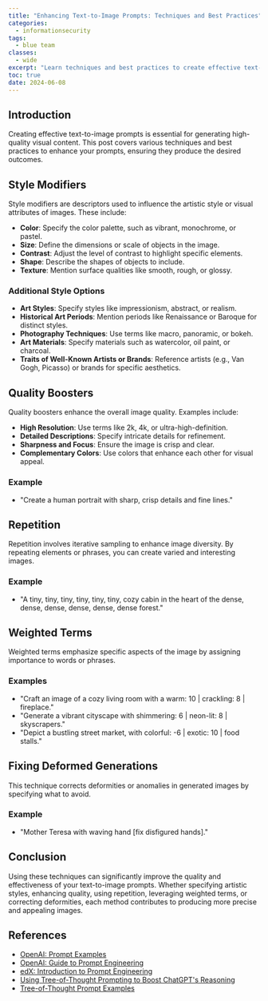 ```yaml
---
title: "Enhancing Text-to-Image Prompts: Techniques and Best Practices"
categories: 
  - informationsecurity
tags:
  - blue team
classes: 
  - wide
excerpt: "Learn techniques and best practices to create effective text-to-image prompts, including style modifiers, quality boosters, repetition, weighted terms, and methods to fix deformities."
toc: true
date: 2024-06-08
---
```


## Introduction

Creating effective text-to-image prompts is essential for generating high-quality visual content. This post covers various techniques and best practices to enhance your prompts, ensuring they produce the desired outcomes.

## Style Modifiers

Style modifiers are descriptors used to influence the artistic style or visual attributes of images. These include:

- **Color**: Specify the color palette, such as vibrant, monochrome, or pastel.
- **Size**: Define the dimensions or scale of objects in the image.
- **Contrast**: Adjust the level of contrast to highlight specific elements.
- **Shape**: Describe the shapes of objects to include.
- **Texture**: Mention surface qualities like smooth, rough, or glossy.

### Additional Style Options

- **Art Styles**: Specify styles like impressionism, abstract, or realism.
- **Historical Art Periods**: Mention periods like Renaissance or Baroque for distinct styles.
- **Photography Techniques**: Use terms like macro, panoramic, or bokeh.
- **Art Materials**: Specify materials such as watercolor, oil paint, or charcoal.
- **Traits of Well-Known Artists or Brands**: Reference artists (e.g., Van Gogh, Picasso) or brands for specific aesthetics.

## Quality Boosters

Quality boosters enhance the overall image quality. Examples include:

- **High Resolution**: Use terms like 2k, 4k, or ultra-high-definition.
- **Detailed Descriptions**: Specify intricate details for refinement.
- **Sharpness and Focus**: Ensure the image is crisp and clear.
- **Complementary Colors**: Use colors that enhance each other for visual appeal.

### Example

- "Create a human portrait with sharp, crisp details and fine lines."

## Repetition

Repetition involves iterative sampling to enhance image diversity. By repeating elements or phrases, you can create varied and interesting images.

### Example

- "A tiny, tiny, tiny, tiny, tiny, tiny, cozy cabin in the heart of the dense, dense, dense, dense, dense, dense forest."

## Weighted Terms

Weighted terms emphasize specific aspects of the image by assigning importance to words or phrases.

### Examples

- "Craft an image of a cozy living room with a warm: 10 | crackling: 8 | fireplace."
- "Generate a vibrant cityscape with shimmering: 6 | neon-lit: 8 | skyscrapers."
- "Depict a bustling street market, with colorful: -6 | exotic: 10 | food stalls."

## Fixing Deformed Generations

This technique corrects deformities or anomalies in generated images by specifying what to avoid.

### Example

- "Mother Teresa with waving hand [fix disfigured hands]."

## Conclusion

Using these techniques can significantly improve the quality and effectiveness of your text-to-image prompts. Whether specifying artistic styles, enhancing quality, using repetition, leveraging weighted terms, or correcting deformities, each method contributes to producing more precise and appealing images.

## References

- [OpenAI: Prompt Examples](https://platform.openai.com/examples)
- [OpenAI: Guide to Prompt Engineering](https://platform.openai.com/docs/guides/prompt-engineering)
- [edX: Introduction to Prompt Engineering](https://learning.edx.org/course/course-v1:IBM+AI0131EN+3T2023)
- [Using Tree-of-Thought Prompting to Boost ChatGPT's Reasoning](https://github.com/dave1010/tree-of-thought-prompting/tree/main)
- [Tree-of-Thought Prompt Examples](https://github.com/dave1010/tree-of-thought-prompting/blob/main/tree-of-thought-prompts.txt)